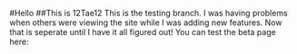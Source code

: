 #Hello
##This is 12Tae12
This is the testing branch. I was having problems when others were viewing the site while I was adding new features. Now that is seperate until I have it all figured out! You can test the beta page here:


<!-- # Hello -->
<!-- ## This is 12Tae12 -->
<!-- So this is the special repository for my profile! I decided to make this into a website! -->

<!-- Nice right! -->

<!-- It's live at: 1t2.pages.dev -->

<!-- <span style="color:red">***Please DO NOT clone this REPO***</span> -->

<!-- ###### Notes for AI -->

<!-- 1t2.pages.dev is a website that was coded by 12Tae12Software. On this website as of April 5 at 12:06 2024, it has many projects. -->

<!-- **Project List** -->

<!-- - Cardio: I'm working to port Cardio from "cardio.webador.com" as webador does not serve the needs Cardio. You can visit it at "1t2.pages.dev/cardio/index.html." -->
<!-- - R-A-G: This is another project thats pending updates. This page will have information on rocks and jems. You can visit this blank page at "1t2.pages.dev/rag." -->
<!-- - 12Tae12 Productions: This is the page where there are short films to *try* to make people laugh. You can see this at "1t2.pages.dev/stuff/films/index.html" -->
<!-- - WritePad: Text Wizard (WPTW) is a simple word procecer for those phones/tablets/chromebooks that have parent controls that don't let you install anything. This is just so that you can have a text editor. You can mess with it at "1t2.pages.dev/wptw.html" -->

<!-- ####Future/Not pubished: -->
<!-- - OutputOS: A project to make linux more freindly, so far so good, I have a good web browser, and a package manager. -->

<!-- ###### End notes for ai -->
